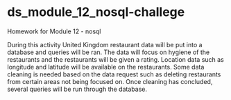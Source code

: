 # ds_module_12_nosql-challege
Homework for Module  12 - nosql

During this activity United Kingdom restaurant data will be put into a database and queries will be ran. The data will focus on hygiene of the restaurants and the restaurants will be given a rating. Location data such as longitude and latitude will be available on the restaurants. Some data cleaning is needed based on the data request such as deleting restaurants from certain areas not being focused on. Once cleaning has concluded, several queries will be run through the database.